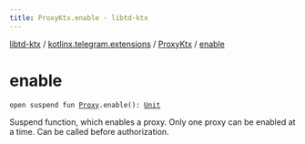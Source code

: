 ```yaml
---
title: ProxyKtx.enable - libtd-ktx
---
```


[libtd-ktx](../../index.html) / [kotlinx.telegram.extensions](../index.html) / [ProxyKtx](index.html) / [enable](./enable.html)

# enable

`open suspend fun `[`Proxy`](https://tdlibx.github.io/td/docs/org/drinkless/td/libcore/telegram/TdApi/Proxy.html)`.enable(): `[`Unit`](https://kotlinlang.org/api/latest/jvm/stdlib/kotlin/-unit/index.html)

Suspend function, which enables a proxy. Only one proxy can be enabled at a time. Can be called
before authorization.

